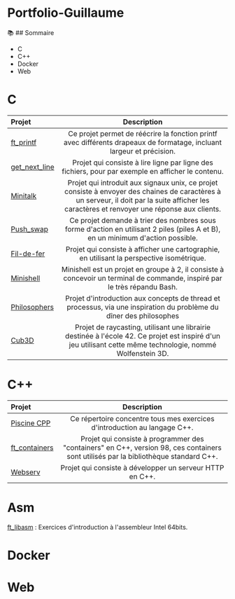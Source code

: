 # Portfolio-Guillaume

📚 ## Sommaire
* C
* C++
* Docker
* Web

# C
| Projet | Description |
| :---------------- | :------: |
| [ft_printf](https://github.com/GitCGuillaume/ft_printf) | Ce projet permet de réécrire la fonction printf avec différents drapeaux de formatage, incluant largeur et précision. |
| [get_next_line](https://github.com/GitCGuillaume/get_next_line) | Projet qui consiste à lire ligne par ligne des fichiers, pour par exemple en afficher le contenu.|
|[Minitalk](https://github.com/GitCGuillaume/minitalk)| Projet qui introduit aux signaux unix, ce projet consiste à envoyer des chaines de caractères à un serveur, il doit par la suite afficher les caractères et renvoyer une réponse aux clients. |
| [Push_swap](https://github.com/GitCGuillaume/push_swap) | Ce projet demande à trier des nombres sous forme d'action en utilisant 2 piles (piles A et B), en un minimum d'action possible. |
| [Fil-de-fer](https://github.com/GitCGuillaume/Fil-de-fer) | Projet qui consiste à afficher une cartographie, en utilisant la perspective isométrique. |
| [Minishell](https://github.com/GitCGuillaume/Minishell) | Minishell est un projet en groupe à 2, il consiste à concevoir un terminal de commande, inspiré par le très répandu Bash. |
| [Philosophers](https://github.com/GitCGuillaume/Philosophers) | Projet d'introduction aux concepts de thread et processus, via une inspiration du problème du dîner des philosophes |
| [Cub3D](https://github.com/GitCGuillaume/Cub3D)| Projet de raycasting, utilisant une librairie destinée à l'école 42. Ce projet est inspiré d'un jeu utilisant cette même technologie, nommé Wolfenstein 3D. |

# C++
| Projet | Description |
| :---------------- | :------: |
|[Piscine CPP](https://github.com/GitCGuillaume/Exercices-CPP)| Ce répertoire concentre tous mes exercices d'introduction au langage C++. |
|[ft_containers](https://github.com/GitCGuillaume/ft_containers)| Projet qui consiste à programmer des "containers" en C++, version 98, ces containers sont utilisés par la bibliothèque standard C++. |
|[Webserv](https://github.com/GitCGuillaume/Webserv_visuels)|Projet qui consiste à développer un serveur HTTP en C++.|

# Asm
[ft_libasm](https://github.com/GitCGuillaume/ft_libasm) : Exercices d'introduction à l'assembleur Intel 64bits.

# Docker

# Web

